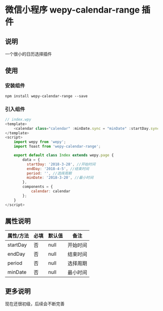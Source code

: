 # 微信小程序 wepy-calendar-range 插件

## 说明
一个很小的日历选择插件

## 使用

### 安装组件
```
npm install wepy-calendar-range --save
```

### 引入组件
```javascript
// index.wpy
<template>
    <calendar class="calendar" :minDate.sync = "minDate" :startDay.sync = "startDay" :endDay.sync = "endDay" :period.sync = "period"></calendar>
</template>
<script>
    import wepy from 'wepy';
    import Toast from 'wepy-calendar-range';

    export default class Index extends wepy.page {
        data = {
          startDay: '2018-3-28', //开始时间
          endDay: '2018-4-5', //结束时间
          period: '', //选择周期
          minDate: '2018-3-20', //最小时间
        },
        components = {
            calendar: calendar
        };
    }
</script>
```


## 属性说明

| 属性/方法   | 必填    |  默认值  |备注|
| --------   | -----   | ---- |---- |
| startDay | 否      |   null |开始时间|
| endDay   | 否      |   null    |结束时间|
| period    | 否      |   null    |选择周期|
| minDate  | 否      |   null    |最小时间|

## 更多说明
现在还很初级，后续会不断完善
